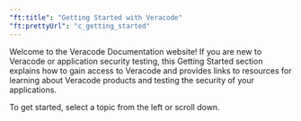 ```yaml
---
"ft:title": "Getting Started with Veracode"
"ft:prettyUrl": "c_getting_started"
---
```

Welcome to the Veracode Documentation website! If you are new to Veracode or application security testing, this Getting Started section explains how to gain access to Veracode and provides links to resources for learning about Veracode products and testing the security of your applications.

To get started, select a topic from the left or scroll down.